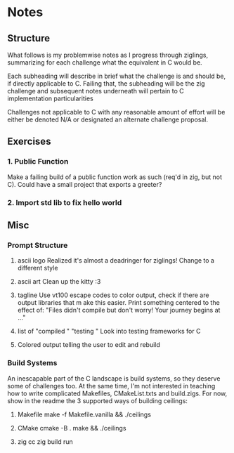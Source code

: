 # Notes

## Structure
What follows is my problemwise notes as I progress through ziglings, summarizing
for each challenge what the equivalent in C would be.

Each subheading will describe in brief what the challenge is and should be, if
directly applicable to C. Failing that, the subheading will be the zig challenge
and subsequent notes underneath will pertain to C implementation particularities

Challenges not applicable to C with any reasonable amount of effort will be
either be denoted N/A or designated an alternate challenge proposal.

## Exercises

### 1. Public Function
Make a failing build of a public function work as such (req'd in zig, but not C).
Could have a small project that exports a greeter?

### 2. Import std lib to fix hello world

## Misc

### Prompt Structure
1. ascii logo
Realized it's almost a deadringer for ziglings! Change to a different style

2. ascii art
Clean up the kitty :3

3. tagline
Use vt100 escape codes to color output, check if there are output libraries that m
ake this easier. Print something centered to the effect of:
"Files didn't compile but don't worry! Your journey begins at <filename>..."

4. list of "compiled <file>" "testing <file>"
Look into testing frameworks for C

5. Colored output telling the user to edit <next broken file> and rebuild

### Build Systems
An inescapable part of the C landscape is build systems, so they deserve some of
challenges too. At the same time, I'm not interested in teaching how to write
complicated Makefiles, CMakeList.txts and build.zigs. For now, show in the
readme the 3 supported ways of building ceilings:

1. Makefile
make -f Makefile.vanilla && ./ceilings

2. CMake
cmake -B .
make && ./ceilings

3. zig cc
zig build run
